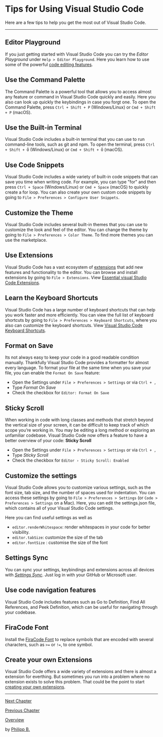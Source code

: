 # Tips for Using Visual Studio Code

Here are a few tips to help you get the most out of Visual Studio Code.

---

## Editor Playground

If you just getting started with Visual Studio Code you can try the _Editor Playground_ under `Help > Editor Playground`. Here you learn how to use some of the powerful [code editing features](https://code.visualstudio.com/docs/editor/codebasics).

## Use the Command Palette

The Command Palette is a powerful tool that allows you to access almost any feature or command in Visual Studio Code quickly and easily. Here you also can look up quickly the keybindings in case you forgt one. To open the Command Palette, press `Ctrl + Shift + P` (Windows/Linux) or `Cmd + Shift + P` (macOS).

## Use the Built-in Terminal

Visual Studio Code includes a built-in terminal that you can use to run command-line tools, such as git and npm. To open the terminal, press `Ctrl + Shift + Ö` (Windows/Linux) or `Cmd + Shift + Ö` (macOS).

## Use Code Snippets

Visual Studio Code includes a wide variety of built-in code snippets that can save you time when writing code. For example, you can type "for" and then press `Ctrl + Space` (Windows/Linux) or `Cmd + Space` (macOS) to quickly create a for loop. You can also create your own custom code snippets by going to `File > Preferences > Configure User Snippets`.

## Customize the Theme

Visual Studio Code includes several built-in themes that you can use to customize the look and feel of the editor. You can change the theme by going to `File > Preferences > Color Theme`. To find more themes you can use the marketplace.

## Use Extensions

Visual Studio Code has a vast ecosystem of [extensions](https://marketplace.visualstudio.com/) that add new features and functionality to the editor. You can browse and install extensions by going to `File > Extensions`. View [Essential visual Studio Code Extensions](EssentialExtensions.md).

## Learn the Keyboard Shortcuts

Visual Studio Code has a large number of keyboard shortcuts that can help you work faster and more efficiently. You can view the full list of keyboard shortcuts by going to `File > Preferences > Keyboard Shortcuts`, where you also can customize the keyboard shortcuts. View [Visual Studio Code Keyboard Shortcuts](KeyboardShortcuts.md).

## Format on Save

Its not always easy to keep your code in a good readable condition manually. Thankfully Visual Studio Code provides a formatter for almost every language. To format your file at the same time when you save your file, you can enable the `Format On Save` feature:

-   Open the Settings under `File > Preferences > Settings` or via `Ctrl + ,`
-   Type _Format On Save_
-   Check the checkbox for `Editor: Format On Save`

## Sticky Scroll

When working in code with long classes and methods that stretch beyond the vertical size of your screen, it can be difficult to keep track of which scope you’re working in. You may be editing a long method or exploring an unfamiliar codebase. Visual Studio Code now offers a feature to have a better overview of your code: **Sticky Scroll**

-   Open the Settings under `File > Preferences > Settings` or via `Ctrl + ,`
-   Type _Sticky Scroll_
-   Check the checkbox for `Editor › Sticky Scroll: Enabled`

## Customize the settings

Visual Studio Code allows you to customize various settings, such as the font size, tab size, and the number of spaces used for indentation. You can access these settings by going to `File > Preferences > Settings` (or `Code > Preferences > Settings` on a Mac). Here, you can edit the settings.json file, which contains all of your Visual Studio Code settings.

Here you can find useful settings as well as

-   `editor.renderWhitespace`: render whitespaces in your code for better visibility.
-   `editor.tabSize`: customize the size of the tab
-   `editor.fontSize` : customise the size of the font

## Settings Sync

You can sync your settings, keybindings and extensions across all devices with _[Settings Sync](https://code.visualstudio.com/docs/editor/settings-sync)_. Just log in with your GitHub or Microsoft user.

## Use code navigation features

Visual Studio Code includes features such as Go to Definition, Find All References, and Peek Definition, which can be useful for navigating through your codebase.

## FiraCode Font

Install the [FiraCode Font](https://github.com/tonsky/FiraCode) to replace symbols that are encoded with several characters, such as `>=` or `!=`, to one symbol.

## Create your own Extensions

Visual Studio Code offers a wide variety of extensions and there is almost a extension for everthing. But sometimes you run into a problem where no extension exists to solve this problem. That could be the point to start [creating your own extensions](https://code.visualstudio.com/api/get-started/your-first-extension).

---

[Next Chapter](KeyboardShortcuts.md)

[Previous Chapter](UsingVSCodeWithObjectScript.md)

[Overview](../README.md)

by [Philipp B.](https://github.com/cophilot)
